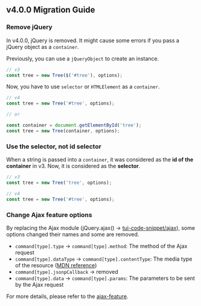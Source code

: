 ## v4.0.0 Migration Guide

### Remove jQuery

In v4.0.0, jQuery is removed. It might cause some errors if you pass a jQuery object as a `container`.

Previously, you can use a `jQueryObject` to create an instance.

```javascript
// v3
const tree = new Tree($('#tree'), options);
```

Now, you have to use `selector` or `HTMLElement` as a `container`.

```javascript
// v4
const tree = new Tree('#tree', options);

// or

const container = document.getElementById('tree');
const tree = new Tree(container, options);
```

### Use the selector, not id selector

When a string is passed into a `container`, it was considered as the **id of the container** in v3. Now, it is considered as the **selector**.

```javascript
// v3
const tree = new Tree('tree', options);

// v4
const tree = new Tree('#tree', options);
```

### Change Ajax feature options

By replacing the Ajax module (jQuery.ajax() -> [tui-code-snippet/ajax](https://nhn.github.io/tui.code-snippet/2.3.0/ajax)), some options changed their names and some are removed.

* `command[type].type` -> `command[type].method`: The method of the Ajax request
* `command[type].dataType` -> `command[type].contentType`: The media type of the resource ([MDN reference](https://developer.mozilla.org/en-US/docs/Web/HTTP/Headers/Content-Type))
* `command[type].jsonpCallback` -> removed
* `command[type].data` -> `command[type].params`: The parameters to be sent by the Ajax request

For more details, please refer to the [ajax-feature](./ajax-feature.md).